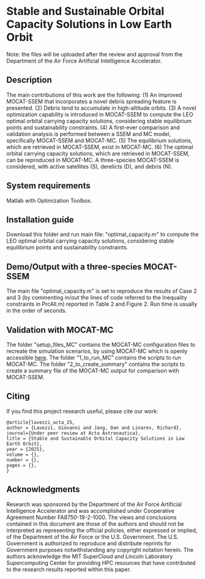 # Stable and Sustainable Orbital Capacity Solutions in Low Earth Orbit

Note: the files will be uploaded after the review and approval from the Department of the Air Force Artificial Intelligence Accelerator. 

## Description

The main contributions of this work are the following: 
(1) An improved MOCAT-SSEM that incorporates a novel debris spreading feature is presented. 
(2) Debris tend to accumulate in high-altitude orbits. 
(3) A novel optimization capability is introduced in MOCAT-SSEM to compute the LEO optimal orbital carrying capacity solutions, considering stable equilibrium points and sustainability constraints. 
(4) A first-ever comparison and validation analysis is performed between a SSEM and MC model, specifically MOCAT-SSEM and MOCAT-MC. 
(5) The equilibrium solutions, which are retrieved in MOCAT-SSEM, exist in MOCAT-MC. 
(6) The optimal orbital carrying capacity solutions, which are retrieved in MOCAT-SSEM, can be reproduced in MOCAT-MC.
A three-species MOCAT-SSEM is considered, with active satellites (S), derelicts (D), and debris (N).


## System requirements

Matlab with Optimization Toolbox.


## Installation guide

Download this folder and run main file: "optimal_capacity.m" to compute the LEO optimal orbital carrying capacity solutions, considering stable equilibrium points and sustainability constraints.


## Demo/Output with a three-species MOCAT-SSEM

The main file "optimal_capacity.m" is set to reproduce the results of Case 2 and 3 (by commenting in/out the lines of code referred to the Inequality constraints in PrcAll.m) reported in Table 2 and Figure 2. 
Run time is usually in the order of seconds. 


## Validation with MOCAT-MC

The folder "setup_files_MC" contains the MOCAT-MC configuration files to recreate the simulation scenarios, by using MOCAT-MC which is openly accessible [here](https://github.com/ARCLab-MIT/MOCAT-MC).
The folder "1_to_run_MC" contains the scripts to run MOCAT-MC. The folder "2_to_create_summary" contains the scripts to create a summary file of the MOCAT-MC output for comparison with MOCAT-SSEM.


## Citing

If you find this project research useful, please cite our work:

```
@article{lavezzi_acta_25,
author = {Lavezzi, Giovanni and Jang, Dan and Linares, Richard},
journal={Under peer review at Acta Astronautica}, 
title = {Stable and Sustainable Orbital Capacity Solutions in Low Earth Orbit},
year = {2025},
volume = {},
number = {},
pages = {},
}
```

<!-- doi = {10.21203/rs.3.rs-4927491/v1}, -->
<!-- Check our paper, currently under peer review in Acta Astronautica. Link to the [preprint](https://www.researchgate.net/publication/383876801_A_Stable_and_Sustainable_Maximum_Orbital_Capacity_in_Low_Earth_Orbit). -->


## Acknowledgments

Research was sponsored by the Department of the Air Force Artificial Intelligence Accelerator and was accomplished under Cooperative Agreement Number FA8750-19-2-1000. The views and conclusions contained in this document are those of the authors and should not be interpreted as representing the official policies, either expressed or implied, of the Department of the Air Force or the U.S. Government. The U.S. Government is authorized to reproduce and distribute reprints for Government purposes notwithstanding any copyright notation herein.
The authors acknowledge the MIT SuperCloud and Lincoln Laboratory Supercomputing Center for providing HPC resources that have contributed to the research results reported within this paper.

